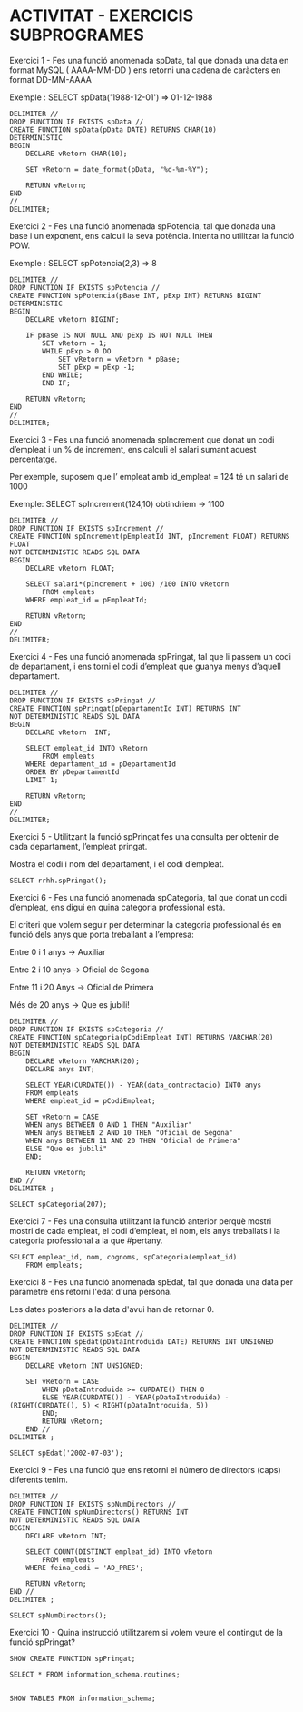 # ACTIVITAT - EXERCICIS SUBPROGRAMES

Exercici 1 - Fes una funció anomenada spData, tal que donada una data en format MySQL ( AAAA-MM-DD ) ens retorni una cadena de caràcters en format DD-MM-AAAA

Exemple : SELECT spData('1988-12-01') => 01-12-1988

```mysql
DELIMITER //
DROP FUNCTION IF EXISTS spData //
CREATE FUNCTION spData(pData DATE) RETURNS CHAR(10)
DETERMINISTIC
BEGIN
	DECLARE vRetorn CHAR(10);
    
    SET vRetorn = date_format(pData, "%d-%m-%Y");
    
    RETURN vRetorn;
END
//
DELIMITER;
```

Exercici 2 - Fes una funció anomenada spPotencia, tal que donada una base i un exponent, ens calculi la seva potència. Intenta no utilitzar la funció POW.

Exemple : SELECT spPotencia(2,3) => 8

```mysql
DELIMITER //
DROP FUNCTION IF EXISTS spPotencia //
CREATE FUNCTION spPotencia(pBase INT, pExp INT) RETURNS BIGINT
DETERMINISTIC
BEGIN
	DECLARE vRetorn BIGINT;
    
    IF pBase IS NOT NULL AND pExp IS NOT NULL THEN
		SET vRetorn = 1;
        WHILE pExp > 0 DO
			SET vRetorn = vRetorn * pBase;
            SET pExp = pExp -1;
		END WHILE;
        END IF;
    
    RETURN vRetorn;
END
//
DELIMITER;
```

Exercici 3 - Fes una funció anomenada spIncrement que donat un codi d’empleat i un % de increment, ens calculi el salari sumant aquest percentatge.

Per exemple, suposem que l’ empleat amb id_empleat = 124 té un salari de 1000

Exemple: SELECT spIncrement(124,10) obtindriem -> 1100

```mysql
DELIMITER //
DROP FUNCTION IF EXISTS spIncrement //
CREATE FUNCTION spIncrement(pEmpleatId INT, pIncrement FLOAT) RETURNS FLOAT
NOT DETERMINISTIC READS SQL DATA
BEGIN
	DECLARE vRetorn FLOAT;
    
    SELECT salari*(pIncrement + 100) /100 INTO vRetorn
		FROM empleats
	WHERE empleat_id = pEmpleatId;
    
    RETURN vRetorn;
END
//
DELIMITER;
```

Exercici 4 - Fes una funció anomenada spPringat, tal que li passem un codi de departament, i ens torni el codi d’empleat que guanya menys d’aquell departament. 

```mysql
DELIMITER //
DROP FUNCTION IF EXISTS spPringat //
CREATE FUNCTION spPringat(pDepartamentId INT) RETURNS INT
NOT DETERMINISTIC READS SQL DATA
BEGIN
	DECLARE vRetorn  INT;
    
    SELECT empleat_id INTO vRetorn
		FROM empleats
	WHERE departament_id = pDepartamentId
    ORDER BY pDepartamentId
    LIMIT 1;
    
    RETURN vRetorn;
END
//
DELIMITER;
```

Exercici 5 - Utilitzant la funció spPringat fes una consulta per obtenir de cada departament, l’empleat pringat. 

Mostra el codi i nom del departament, i el codi d’empleat.

```mysql
SELECT rrhh.spPringat();
```

Exercici 6 - Fes una funció anomenada spCategoria, tal que donat un codi d’empleat, ens digui en quina categoria professional està. 

El criteri que volem seguir per determinar la categoria professional és en funció dels anys que porta treballant a l’empresa:

Entre 0 i 1 anys -> Auxiliar

Entre 2 i 10 anys -> Oficial de Segona

Entre 11 i 20 Anys -> Oficial de Primera

Més de 20 anys -> Que es jubili!

```mysql
DELIMITER //
DROP FUNCTION IF EXISTS spCategoria //
CREATE FUNCTION spCategoria(pCodiEmpleat INT) RETURNS VARCHAR(20)
NOT DETERMINISTIC READS SQL DATA
BEGIN
	DECLARE vRetorn VARCHAR(20);
    DECLARE anys INT;
    
    SELECT YEAR(CURDATE()) - YEAR(data_contractacio) INTO anys
    FROM empleats
    WHERE empleat_id = pCodiEmpleat;
    
    SET vRetorn = CASE
	WHEN anys BETWEEN 0 AND 1 THEN "Auxiliar"
    WHEN anys BETWEEN 2 AND 10 THEN "Oficial de Segona"
    WHEN anys BETWEEN 11 AND 20 THEN "Oficial de Primera"
    ELSE "Que es jubili"
    END;
    
    RETURN vRetorn;
END //
DELIMITER ;

SELECT spCategoria(207);
```

Exercici 7 - Fes una consulta utilitzant la funció anterior perquè mostri mostri de cada empleat, el codi d’empleat, el nom, els anys treballats i la categoria professional a la que
#pertany.

```mysql
SELECT empleat_id, nom, cognoms, spCategoria(empleat_id)
	FROM empleats;
```

Exercici 8 - Fes una funció anomenada spEdat, tal que donada una data per paràmetre ens retorni l'edat d'una persona. 

Les dates posteriors a la data d'avui han de retornar 0.

```mysql
DELIMITER //
DROP FUNCTION IF EXISTS spEdat //
CREATE FUNCTION spEdat(pDataIntroduida DATE) RETURNS INT UNSIGNED
NOT DETERMINISTIC READS SQL DATA
BEGIN
	DECLARE vRetorn INT UNSIGNED;
    
    SET vRetorn = CASE
		WHEN pDataIntroduida >= CURDATE() THEN 0
        ELSE YEAR(CURDATE()) - YEAR(pDataIntroduida) - (RIGHT(CURDATE(), 5) < RIGHT(pDataIntroduida, 5))
        END;
        RETURN vRetorn;
	END // 
DELIMITER ;

SELECT spEdat('2002-07-03');
```

Exercici 9 - Fes una funció que ens retorni el número de directors (caps) diferents tenim.

```mysql
DELIMITER // 
DROP FUNCTION IF EXISTS spNumDirectors //
CREATE FUNCTION spNumDirectors() RETURNS INT
NOT DETERMINISTIC READS SQL DATA
BEGIN
	DECLARE vRetorn INT;
    
    SELECT COUNT(DISTINCT empleat_id) INTO vRetorn
		FROM empleats
	WHERE feina_codi = 'AD_PRES';
    
	RETURN vRetorn;
END //
DELIMITER ;

SELECT spNumDirectors();
```

Exercici 10 - Quina instrucció utilitzarem si volem veure el contingut de la funció spPringat?

```mysql
SHOW CREATE FUNCTION spPringat;

SELECT * FROM information_schema.routines;
	

SHOW TABLES FROM information_schema;
```


